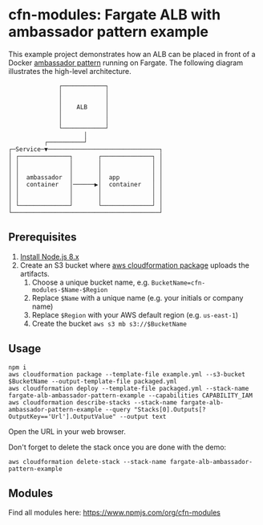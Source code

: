 # cfn-modules: Fargate ALB with ambassador pattern example

This example project demonstrates how an ALB can be placed in front of a Docker [ambassador pattern](https://docs.microsoft.com/en-us/azure/architecture/patterns/ambassador) running on Fargate. The following diagram illustrates the high-level architecture.

```
              ┌────────────┐               
              │            │               
              │            │               
              │    ALB     │               
              │            │               
              │            │               
              └────────────┘               
                     │                     
          ┌──────────┘                     
┌─Service─▼───────────────────────────────┐
│ ┌──────────────┐       ┌──────────────┐ │
│ │              │       │              │ │
│ │              │       │              │ │
│ │  ambassador  │       │  app         │ │
│ │  container   │──────▶│  container   │ │
│ │              │       │              │ │
│ │              │       │              │ │
│ └──────────────┘       └──────────────┘ │
└─────────────────────────────────────────┘
```

## Prerequisites

1. [Install Node.js 8.x](https://nodejs.org/)
2. Create an S3 bucket where [aws cloudformation package](https://docs.aws.amazon.com/cli/latest/reference/cloudformation/package.html) uploads the artifacts.
    1. Choose a unique bucket name, e.g. `BucketName=cfn-modules-$Name-$Region`
    2. Replace `$Name` with a unique name (e.g. your initials or company name)
    3. Replace `$Region` with your AWS default region (e.g. `us-east-1`)
    4. Create the bucket `aws s3 mb s3://$BucketName`

## Usage

```
npm i
aws cloudformation package --template-file example.yml --s3-bucket $BucketName --output-template-file packaged.yml
aws cloudformation deploy --template-file packaged.yml --stack-name fargate-alb-ambassador-pattern-example --capabilities CAPABILITY_IAM
aws cloudformation describe-stacks --stack-name fargate-alb-ambassador-pattern-example --query "Stacks[0].Outputs[?OutputKey=='Url'].OutputValue" --output text
```

Open the URL in your web browser.

Don't forget to delete the stack once you are done with the demo:

```
aws cloudformation delete-stack --stack-name fargate-alb-ambassador-pattern-example
```

## Modules

Find all modules here: https://www.npmjs.com/org/cfn-modules
